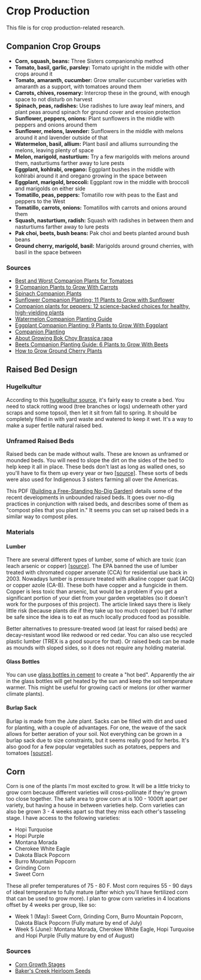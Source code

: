 # Crop Production
This file is for crop production-related research.

## Companion Crop Groups
- **Corn, squash, beans:** Three Sisters companionship method
- **Tomato, basil, garlic, parsley:** Tomato upright in the middle with other crops around it
- **Tomato, amaranth, cucumber:** Grow smaller cucumber varieties with amaranth as a support, with tomatoes around them
- **Carrots, chives, rosemary:** Intercrop these in the ground, with enough space to not disturb on harvest
- **Spinach, peas, radishes:** Use radishes to lure away leaf miners, and plant peas around spinach for ground cover and erosion protection
- **Sunflower, peppers, onions:** Plant sunflowers in the middle with peppers and onions around them
- **Sunflower, melons, lavender:** Sunflowers in the middle with melons around it and lavender outside of that
- **Watermelon, basil, allium:** Plant basil and alliums surrounding the melons, leaving plenty of space
- **Melon, marigold, nasturtium:** Try a few marigolds with melons around them, nasturtiums farther away to lure pests
- **Eggplant, kohlrabi, oregano:** Eggplant bushes in the middle with kohlrabi around it and oregano growing in the space between
- **Eggplant, marigold, broccoli:** Eggplant row in the middle with broccoli and marigolds on either side
- **Tomatillo, peas, peppers:** Tomatillo row with peas to the East and peppers to the West
- **Tomatillo, carrots, onions:** Tomatillos with carrots and onions around them
- **Squash, nasturtium, radish:** Squash with radishes in between them and nasturtiums farther away to lure pests
- **Pak choi, beets, bush beans:** Pak choi and beets planted around bush beans
- **Ground cherry, marigold, basil:** Marigolds around ground cherries, with basil in the space between

### Sources
- [Best and Worst Companion Plants for Tomatoes](https://www.thespruce.com/companion-plants-for-tomatoes-1403289)
- [9 Companion Plants to Grow With Carrots](https://www.onehundreddollarsamonth.com/9-companion-plants-to-grow-with-carrots/)
- [Spinach Companion Plants](https://www.cravethegood.com/spinach-companion-plants/)
- [Sunflower Companion Planting: 11 Plants to Grow with Sunflower](https://yardsurfer.com/sunflower-companion-plants/)
- [Companion plants for peppers: 12 science-backed choices for healthy, high-yielding plants](https://savvygardening.com/companion-plants-for-peppers)
- [Watermelon Companion Planting Guide](https://www.masterclass.com/articles/watermelon-companion-planting-guide)
- [Eggplant Companion Planting: 9 Plants to Grow With Eggplant](https://www.masterclass.com/articles/eggplant-companion-guide)
- [Companion Planting](https://www.westcoastseeds.com/blogs/garden-wisdom/companion-planting)
- [About Growing Bok Choy Brassica rapa](https://nicksgardencenter.com/gardening-blog/plants/bok-choy/)
- [Beets Companion Planting Guide: 6 Plants to Grow With Beets](https://www.masterclass.com/articles/beets-companion-planting-guide)
- [How to Grow Ground Cherry Plants](https://howtogroweverything.com/how-to-grow-ground-cherry-plants)

## Raised Bed Design
### Hugelkultur
According to this [hugelkultur source](https://www.almanac.com/what-hugelkultur-ultimate-raised-bed), it's fairly easy to create a bed.
You need to stack rotting wood (tree branches or logs) underneath other yard scraps and some topsoil, then let it sit from fall to spring.
It should be completely filled in with yard waste and watered to keep it wet.
It's a way to make a super fertile natural raised bed.

### Unframed Raised Beds
Raised beds can be made without walls.
These are known as unframed or mounded beds.
You will need to slope the dirt on the sides of the bed to help keep it all in place.
These beds don't last as long as walled ones, so you'll have to fix them up every year or two [[source]](https://www.gardeningknowhow.com/edible/vegetables/vgen/making-unframed-raised-beds.htm).
These sorts of beds were also used for Indigenous 3 sisters farming all over the Americas.

This PDF ([Building a Free-Standing No-Dig Garden](https://ahsgardening.org/wp-content/uploads/2021/01/No-Dig-Garden-TAG-JF21-1.pdf)) details some of the recent developments in unbounded raised beds.
It goes over no-dig practices in conjunction with raised beds, and describes some of them as "compost piles that you plant in."
It seems you can set up raised beds in a similar way to compost piles.

### Materials
#### Lumber
There are several different types of lumber, some of which are toxic (can leach arsenic or copper) [[source]](https://www.finegardening.com/article/are-pressure-treated-woods-safe-in-garden-beds).
The EPA banned the use of lumber treated with chromated copper arsenate (CCA) for residential use back in 2003.
Nowadays lumber is pressure treated with alkaline copper quat (ACQ) or copper azole (CA-B).
These both have copper and a fungicide in them.
Copper is less toxic than arsenic, but would be a problem if you get a significant portion of your diet from your garden vegetables (so it doesn't work for the purposes of this project).
The article linked says there is likely little risk (because plants die if they take up too much copper) but I'd rather be safe since the idea is to eat as much locally produced food as possible.

Better alternatives to pressure-treated wood (at least for raised beds) are decay-resistant wood like redwood or red cedar.
You can also use recycled plastic lumber (TREX is a good source for that).
Or raised beds can be made as mounds with sloped sides, so it does not require any holding material.

#### Glass Bottles
You can use [glass bottles in cement](https://digginginthegarden.com/make-hot-garden-bed-with-recycled-wine-bottles/) to create a "hot bed".
Apparently the air in the glass bottles will get heated by the sun and keep the soil temperature warmer.
This might be useful for growing cacti or melons (or other warmer climate plants).

#### Burlap Sack
Burlap is made from the Jute plant.
Sacks can be filled with dirt and used for planting, with a couple of advantages.
For one, the weave of the sack allows for better aeration of your soil.
Not everything can be grown in a burlap sack due to size constraints, but it seems really good for herbs. It's also good for a few popular vegetables such as potatoes, peppers and tomatoes [[source]](https://homegrownfun.com/burlap-sacks-in-garden-grow-vegetables-in-bags/).

## Corn
Corn is one of the plants I'm most excited to grow.
It will be a little tricky to grow corn because different varieties will cross-pollinate if they're grown too close together.
The safe area to grow corn at is 100 - 1000ft apart per variety, but having a house in between varieties help.
Corn varieties can also be grown 3 - 4 weeks apart so that they miss each other's tasseling stage.
I have access to the following varieties:
- Hopi Turquoise
- Hopi Purple
- Montana Morada
- Cherokee White Eagle
- Dakota Black Popcorn
- Burro Mountain Popcorn
- Grinding Corn
- Sweet Corn

These all prefer temperatures of 75 - 80 F.
Most corn requires 55 - 90 days of ideal temperature to fully mature (after which you'll have fertilized corn that can be used to grow more).
I plan to grow corn varieties in 4 locations offset by 4 weeks per group, like so:
- Week 1 (May):  Sweet Corn, Grinding Corn, Burro Mountain Popcorn, Dakota Black Popcorn (Fully mature by end of July)
- Week 5 (June): Montana Morada, Cherokee White Eagle, Hopi Turquoise and Hopi Purple (Fully mature by end of August)

### Sources
- [Corn Growth Stages](https://www.thegreenpinky.com/corn-growth-stages/)
- [Baker's Creek Heirloom Seeds](https://www.rareseeds.com/)